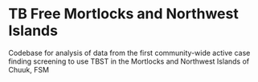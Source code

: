 # TB Free Mortlocks and Northwest Islands
 Codebase for analysis of data from the first community-wide active case finding screening to use TBST in the Mortlocks and Northwest Islands of Chuuk, FSM
